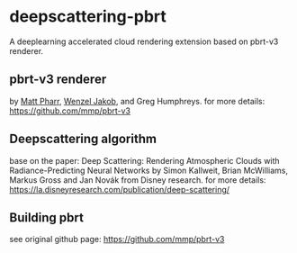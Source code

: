 deepscattering-pbrt
===============

A deeplearning accelerated cloud rendering extension based on pbrt-v3 renderer.

pbrt-v3 renderer
--------------
by [Matt Pharr](http://pharr.org/matt), [Wenzel
Jakob](http://www.mitsuba-renderer.org/~wenzel/), and Greg Humphreys.
for more details: https://github.com/mmp/pbrt-v3 

Deepscattering algorithm
--------------------

base on the paper: Deep Scattering: Rendering Atmospheric Clouds with Radiance-Predicting Neural Networks
by Simon Kallweit, Brian McWilliams, Markus Gross and Jan Novák from Disney research.
for more details: https://la.disneyresearch.com/publication/deep-scattering/

Building pbrt
-------------

see original github page: https://github.com/mmp/pbrt-v3 
